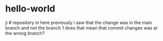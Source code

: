 # hello-world
ji # repository in here 
previously i saw that the change was in the main branch and not the branch 1 does that mean that commit changes was at the wrong branch? 
